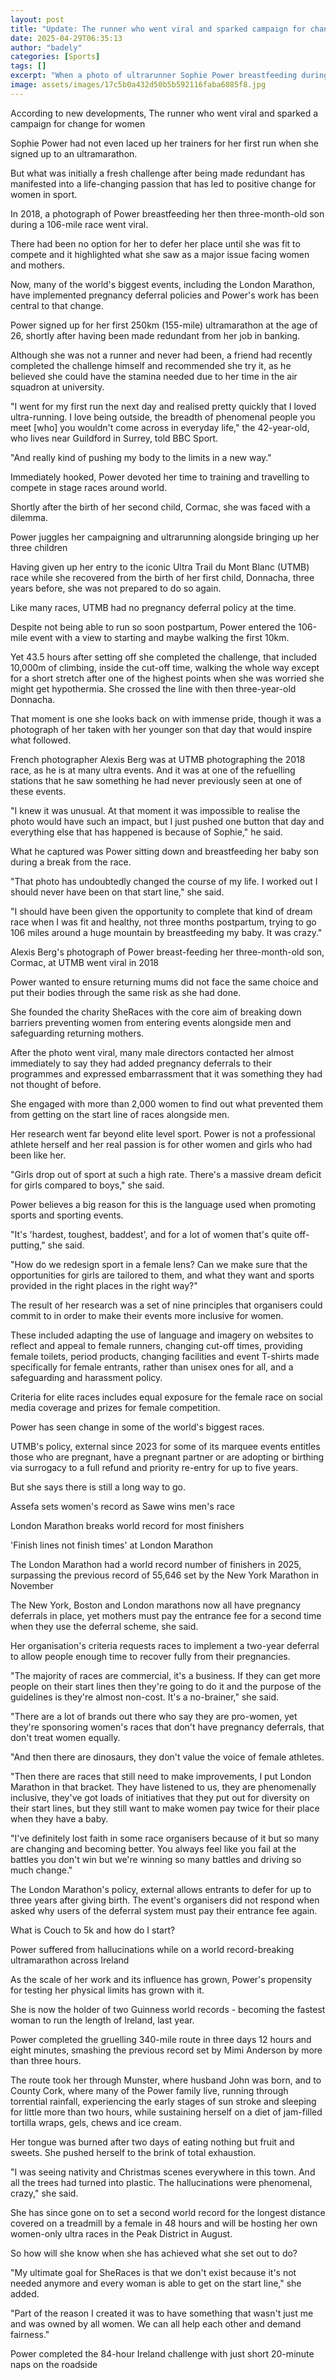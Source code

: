 ```yaml
---
layout: post
title: "Update: The runner who went viral and sparked campaign for change"
date: 2025-04-29T06:35:13
author: "badely"
categories: [Sports]
tags: []
excerpt: "When a photo of ultrarunner Sophie Power breastfeeding during a race went viral, it sparked a campaign for change."
image: assets/images/17c5b0a432d50b5b592116faba6085f8.jpg
---
```


According to new developments, The runner who went viral and sparked a campaign for change for women

Sophie Power had not even laced up her trainers for her first run when she signed up to an ultramarathon.

But what was initially a fresh challenge after being made redundant has manifested into a life-changing passion that has led to positive change for women in sport.

In 2018, a photograph of Power breastfeeding her then three-month-old son during a 106-mile race went viral.

There had been no option for her to defer her place until she was fit to compete and it highlighted what she saw as a major issue facing women and mothers.

Now, many of the world's biggest events, including the London Marathon, have implemented pregnancy deferral policies and Power's work has been central to that change.

Power signed up for her first 250km (155-mile) ultramarathon at the age of 26, shortly after having been made redundant from her job in banking.

Although she was not a runner and never had been, a friend had recently completed the challenge himself and recommended she try it, as he believed she could have the stamina needed due to her time in the air squadron at university.

"I went for my first run the next day and realised pretty quickly that I loved ultra-running. I love being outside, the breadth of phenomenal people you meet [who] you wouldn't come across in everyday life," the 42-year-old, who lives near Guildford in Surrey, told BBC Sport.

"And really kind of pushing my body to the limits in a new way."

Immediately hooked, Power devoted her time to training and travelling to compete in stage races around world.

Shortly after the birth of her second child, Cormac, she was faced with a dilemma.

Power juggles her campaigning and ultrarunning alongside bringing up her three children

Having given up her entry to the iconic Ultra Trail du Mont Blanc (UTMB) race while she recovered from the birth of her first child, Donnacha, three years before, she was not prepared to do so again.

Like many races, UTMB had no pregnancy deferral policy at the time.

Despite not being able to run so soon postpartum, Power entered the 106-mile event with a view to starting and maybe walking the first 10km.

Yet 43.5 hours after setting off she completed the challenge, that included 10,000m of climbing, inside the cut-off time, walking the whole way except for a short stretch after one of the highest points when she was worried she might get hypothermia. She crossed the line with then three-year-old Donnacha.

That moment is one she looks back on with immense pride, though it was a photograph of her taken with her younger son that day that would inspire what followed.

French photographer Alexis Berg was at UTMB photographing the 2018 race, as he is at many ultra events. And it was at one of the refuelling stations that he saw something he had never previously seen at one of these events.

"I knew it was unusual. At that moment it was impossible to realise the photo would have such an impact, but I just pushed one button that day and everything else that has happened is because of Sophie," he said.

What he captured was Power sitting down and breastfeeding her baby son during a break from the race.

"That photo has undoubtedly changed the course of my life. I worked out I should never have been on that start line," she said.

"I should have been given the opportunity to complete that kind of dream race when I was fit and healthy, not three months postpartum, trying to go 106 miles around a huge mountain by breastfeeding my baby. It was crazy."

Alexis Berg's photograph of Power breast-feeding her three-month-old son, Cormac, at UTMB went viral in 2018

Power wanted to ensure returning mums did not face the same choice and put their bodies through the same risk as she had done.

She founded the charity SheRaces with the core aim of breaking down barriers preventing women from entering events alongside men and safeguarding returning mothers.

After the photo went viral, many male directors contacted her almost immediately to say they had added pregnancy deferrals to their programmes and expressed embarrassment that it was something they had not thought of before.

She engaged with more than 2,000 women to find out what prevented them from getting on the start line of races alongside men.

Her research went far beyond elite level sport. Power is not a professional athlete herself and her real passion is for other women and girls who had been like her.

"Girls drop out of sport at such a high rate. There's a massive dream deficit for girls compared to boys," she said.

Power believes a big reason for this is the language used when promoting sports and sporting events.

"It's 'hardest, toughest, baddest', and for a lot of women that's quite off-putting," she said.

"How do we redesign sport in a female lens? Can we make sure that the opportunities for girls are tailored to them, and what they want and sports provided in the right places in the right way?"

The result of her research was a set of nine principles that organisers could commit to in order to make their events more inclusive for women.

These included adapting the use of language and imagery on websites to reflect and appeal to female runners, changing cut-off times, providing female toilets, period products, changing facilities and event T-shirts made specifically for female entrants, rather than unisex ones for all, and a safeguarding and harassment policy.

Criteria for elite races includes equal exposure for the female race on social media coverage and prizes for female competition.

Power has seen change in some of the world's biggest races.

UTMB's policy, external since 2023 for some of its marquee events entitles those who are pregnant, have a pregnant partner or are adopting or birthing via surrogacy to a full refund and priority re-entry for up to five years.

But she says there is still a long way to go.

Assefa sets women's record as Sawe wins men's race

London Marathon breaks world record for most finishers

'Finish lines not finish times' at London Marathon

The London Marathon had a world record number of finishers in 2025, surpassing the previous record of 55,646 set by the New York Marathon in November

The New York, Boston and London marathons now all have pregnancy deferrals in place, yet mothers must pay the entrance fee for a second time when they use the deferral scheme, she said.

Her organisation's criteria requests races to implement a two-year deferral to allow people enough time to recover fully from their pregnancies.

"The majority of races are commercial, it's a business. If they can get more people on their start lines then they're going to do it and the purpose of the guidelines is they're almost non-cost. It's a no-brainer," she said.

"There are a lot of brands out there who say they are pro-women, yet they're sponsoring women's races that don't have pregnancy deferrals, that don't treat women equally.

"And then there are dinosaurs, they don't value the voice of female athletes.

"Then there are races that still need to make improvements, I put London Marathon in that bracket. They have listened to us, they are phenomenally inclusive, they've got loads of initiatives that they put out for diversity on their start lines, but they still want to make women pay twice for their place when they have a baby.

"I've definitely lost faith in some race organisers because of it but so many are changing and becoming better. You always feel like you fail at the battles you don't win but we're winning so many battles and driving so much change."

The London Marathon's policy, external allows entrants to defer for up to three years after giving birth. The event's organisers did not respond when asked why users of the deferral system must pay their entrance fee again.

What is Couch to 5k and how do I start?

Power suffered from hallucinations while on a world record-breaking ultramarathon across Ireland

As the scale of her work and its influence has grown, Power's propensity for testing her physical limits has grown with it.

She is now the holder of two Guinness world records - becoming the fastest woman to run the length of Ireland, last year.

Power completed the gruelling 340-mile route in three days 12 hours and eight minutes, smashing the previous record set by Mimi Anderson by more than three hours.

The route took her through Munster, where husband John was born, and to County Cork, where many of the Power family live, running through torrential rainfall, experiencing the early stages of sun stroke and sleeping for little more than two hours, while sustaining herself on a diet of jam-filled tortilla wraps, gels, chews and ice cream.

Her tongue was burned after two days of eating nothing but fruit and sweets. She pushed herself to the brink of total exhaustion.

"I was seeing nativity and Christmas scenes everywhere in this town. And all the trees had turned into plastic. The hallucinations were phenomenal, crazy," she said.

She has since gone on to set a second world record for the longest distance covered on a treadmill by a female in 48 hours and will be hosting her own women-only ultra races in the Peak District in August.

So how will she know when she has achieved what she set out to do?

"My ultimate goal for SheRaces is that we don't exist because it's not needed anymore and every woman is able to get on the start line," she added.

"Part of the reason I created it was to have something that wasn't just me and was owned by all women. We can all help each other and demand fairness."

Power completed the 84-hour Ireland challenge with just short 20-minute naps on the roadside 

